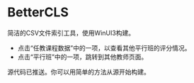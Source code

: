# BetterCLS

简洁的CSV文件索引工具，使用WinUI3构建。
- 点击“任教课程数据”中的一项，以查看其他平行班的评分情况。
- 点击“平行班”中的一项，跳转到其他教师页面。

源代码已推送。你可以用简单的方法从源开始构建。
